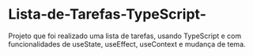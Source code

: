 # Lista-de-Tarefas-TypeScript-
Projeto que foi realizado uma lista de tarefas, usando TypeScript e com funcionalidades de useState, useEffect, useContext e mudança de tema.
